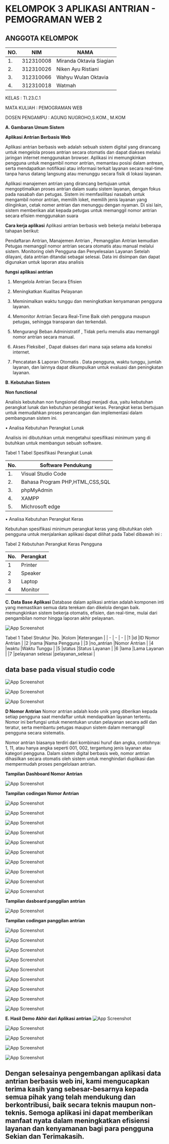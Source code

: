 # KELOMPOK 3 APLIKASI ANTRIAN - PEMOGRAMAN WEB 2

## ANGGOTA KELOMPOK
| NO.|    NIM     |              NAMA                     |
|----|------------|---------------------------------------|
| 1. | 312310008  |   Miranda Oktavia Siagian             |
| 2. | 312310026  |   Niken Ayu Ristiani                  |   
| 3. | 312310066  |   Wahyu Wulan Oktavia                 |
| 4. | 312310018  |   Watmah                              |

KELAS : TI.23.C.1

MATA KULIAH : PEMOGRAMAN WEB 

DOSEN PENGAMPU : AGUNG NUGROHO,S.KOM., M.KOM

**A. Gambaran Umum Sistem** 

**Aplikasi Antrian Berbasis Web**

Aplikasi antrian berbasis web adalah sebuah sistem digital yang dirancang untuk mengelola proses antrian secara otomatis dan dapat diakses melalui jaringan internet menggunakan browser. Aplikasi ini memungkinkan pengguna untuk mengambil nomor antrian, memantau posisi dalam antrean, serta mendapatkan notifikasi atau informasi terkait layanan secara real-time tanpa harus datang langsung atau menunggu secara fisik di lokasi layanan.

Aplikasi manajemen antrian yang dirancang bertujuan untuk mengoptimalkan proses antrian dalam suatu sistem layanan, dengan fokus pada nasabah dan petugas. Sistem ini memfasilitasi nasabah untuk mengambil nomor antrian, memilih loket, memilih jenis layanan yang diinginkan, cetak nomer antrian dan menunggu dengan nyaman. Di sisi lain, sistem memberikan alat kepada petugas untuk memanggil nomor antrian secara efisien menggunakan suara

**Cara kerja aplikasi**
Aplikasi antrian berbasis web bekerja melalui beberapa tahapan berikut:

Pendaftaran Antrian, Manajemen Antrian , Pemanggilan Antrian
kemudian Petugas memanggil nomor antrian secara otomatis atau manual melalui sistem. Monitoring oleh Pengguna
dan Penyelesaian Layanan Setelah dilayani, data antrian ditandai sebagai selesai. Data ini disimpan dan dapat digunakan untuk laporan atau analisis

**fungsi aplikasi antrian**
1. Mengelola Antrian Secara Efisien

2. Meningkatkan Kualitas Pelayanan

3. Meminimalkan waktu tunggu dan meningkatkan kenyamanan pengguna layanan.

4. Memonitor Antrian Secara Real-Time
Baik oleh pengguna maupun petugas, sehingga transparan dan terkendali.

5. Mengurangi Beban Administratif , Tidak perlu menulis atau memanggil nomor antrian secara manual.

6. Akses Fleksibel , Dapat diakses dari mana saja selama ada koneksi internet.

7. Pencatatan & Laporan Otomatis . Data pengguna, waktu tunggu, jumlah layanan, dan lainnya dapat dikumpulkan untuk evaluasi dan peningkatan layanan.

**B. Kebutuhan Sistem** 

**Non functional** 

Analisis kebutuhan non fungsional dibagi menjadi dua, yaitu kebutuhan perangkat lunak dan kebutuhan perangkat keras. Perangkat keras bertujuan untuk memudahkan proses perancangan dan implementasi dalam pembangunan sistem ini.

•	Analisa Kebutuhan Perangkat Lunak

Analisis ini dibutuhkan untuk mengetahui spesifikasi minimum yang di butuhkan untuk membangun sebuah software.

Tabel 1 Tabel Spesifikasi Perangkat Lunak

|No. |Software Pendukung |
| - | - |
|1\. |Visual  Studio Code|
|2\. |Bahasa Program PHP,HTML,CSS,SQL |
|3\. |phpMyAdmin |
|4\. |XAMPP |
|5\. |Michrosoft edge |

•	Analisa Kebutuhan Perangkat Keras

Kebutuhan spesifikasi minimum perangkat keras yang dibutuhkan oleh pengguna untuk menjalankan aplikasi dapat dilihat pada Tabel dibawah ini :

Tabel 2 Kebutuhan Perangkat Keras Pengguna

|No. |Perangkat |
| - | - |
|1 |Printer |
|2 |Speaker |
|3 |Laptop |
|4 |Monitor |


**C. Data Base Aplikasi** 
Database dalam aplikasi antrian adalah komponen inti yang memastikan semua data terekam dan dikelola dengan baik. memungkinkan sistem bekerja otomatis, efisien, dan real-time, mulai dari pengambilan nomor hingga laporan akhir pelayanan.

![App Screenshot](./image/database/database.png)

Tabel 1 Tabel Struktur 
|No. |Kolom |Keterangan |
| - | - | - |
|1 |id |ID Nomor Antrian |
|2 |nama |Nama Pengguna |
|3 |no_antrian |Nomor Antrian |
|4 |waktu |Waktu Tunggu |
|5 |status |Status Layanan |
|6 |lama |Lama Layanan |
|7 |pelayanan selesai |pelayanan_selesai |

 ## data base pada visual studio code 

![App Screenshot](./image/database/praktik1.png)

![App Screenshot](./image/database/praktik2.png)

![App Screenshot](./image/database/praktik3.png)


**D Nomor Antrian** 
Nomor antrian adalah kode unik yang diberikan kepada setiap pengguna saat mendaftar untuk mendapatkan layanan tertentu. Nomor ini berfungsi untuk menentukan urutan pelayanan secara adil dan teratur, serta membantu petugas maupun sistem dalam memanggil pengguna secara sistematis.

Nomor antrian biasanya terdiri dari kombinasi huruf dan angka, contohnya: 1, 11, atau hanya angka seperti 001, 002, tergantung jenis layanan atau kategori pengguna. Dalam sistem digital berbasis web, nomor antrian dihasilkan secara otomatis oleh sistem untuk menghindari duplikasi dan mempermudah proses pengelolaan antrian.

**Tampilan Dashboard Nomor Antrian** 

![App Screenshot](./image/nomor/nomor.png)

**Tampilan codingan Nomor Antrian** 

![App Screenshot](./image/nomor/pra1.png)

![App Screenshot](./image/nomor/pra2.png)

![App Screenshot](./image/nomor/pra3.png)

![App Screenshot](./image/nomor/pra4.png)

![App Screenshot](./image/nomor/pra5.png)

![App Screenshot](./image/nomor/pra6.png)

![App Screenshot](./image/nomor/pra7.png)

![App Screenshot](./image/nomor/pra8.png)

![App Screenshot](./image/nomor/pra9.png)

![App Screenshot](./image/nomor/pra10.png)

**Tampilan dasboard panggilan antrian** 

![App Screenshot](./image/panggilan/panggilan.png)

**Tampilan codingan panggilan antrian**

![App Screenshot](./image/panggilan/pang1.png)

![App Screenshot](./image/panggilan/pang2.png)

![App Screenshot](./image/panggilan/pang3.png)

![App Screenshot](./image/panggilan/pang4.png)

![App Screenshot](./image/panggilan/pang5.png)

![App Screenshot](./image/panggilan/pang6.png)

![App Screenshot](./image/panggilan/pang7.png)

![App Screenshot](./image/panggilan/pang8.png)

![App Screenshot](./image/panggilan/pang9.png)

**E. Hasil Demo Akhir dari Aplikasi antrian** 
![App Screenshot](./image/hasil/hasil1.png)

![App Screenshot](./image/hasil/hasil2.png)

![App Screenshot](./image/hasil/hasil3.png)

![App Screenshot](./image/hasil/hasil4.png)

![App Screenshot](./image/hasil/hasil5.png)

## Dengan selesainya pengembangan aplikasi data antrian berbasis web ini, kami mengucapkan terima kasih yang sebesar-besarnya kepada semua pihak yang telah mendukung dan berkontribusi, baik secara teknis maupun non-teknis. Semoga aplikasi ini dapat memberikan manfaat nyata dalam meningkatkan efisiensi layanan dan kenyamanan bagi para pengguna Sekian dan Terimakasih. 




